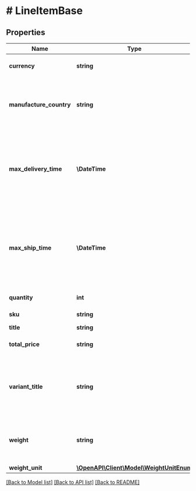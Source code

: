 # # LineItemBase

## Properties

Name | Type | Description | Notes
------------ | ------------- | ------------- | -------------
**currency** | **string** | Currency of the &lt;code&gt;total_price&lt;/code&gt; amount. | [optional]
**manufacture_country** | **string** | Country the item was manufactured in. In the Shippo dashboard, this value will be used ot pre-fill the customs declaration when creating a label for this order. | [optional]
**max_delivery_time** | **\DateTime** | The date and time this item needs to be delivered by, i.e. by when the carrier delivers it to the buyer.  This value is used by some platforms such as eBay to measure a seller&#39;s shipping time and performance.  It will be displayed in the Shippo dashboard. | [optional]
**max_ship_time** | **\DateTime** | The date and time this item needs to be fulfilled by, i.e. by when the shipping label needs to be  created and handed over to the carrier. This value is used by some platforms such as eBay to measure  a seller&#39;s handling time and performance. It will be displayed in the Shippo dashboard. | [optional]
**quantity** | **int** | The quantity of this item in this order. | [optional]
**sku** | **string** | The stock keeping unit value of this item. | [optional]
**title** | **string** | Title of the line item. | [optional]
**total_price** | **string** | Total price paid by the buyer for this item (or these items, if quantity &gt; 1). | [optional]
**variant_title** | **string** | A variant is a specific variation of an item (e.g. &#x60;size M&#x60; or &#x60;color blue&#x60;).  Variants might be exposed as a separate resource in the future too.  Currently the variant title is a free text field describing the variant. | [optional]
**weight** | **string** | Total weight of this/these item(s). Instead of specifying the weight of all items,  you can also set the &lt;code&gt;total_weight&lt;/code&gt; value of the order object. | [optional]
**weight_unit** | [**\OpenAPI\Client\Model\WeightUnitEnum**](WeightUnitEnum.md) |  | [optional]

[[Back to Model list]](../../README.md#models) [[Back to API list]](../../README.md#endpoints) [[Back to README]](../../README.md)
